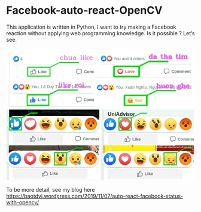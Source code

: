 # Facebook-auto-react-OpenCV
This application is written in Python, I want to try making a Facebook reaction without applying web programming knowledge. Is it possible ? Let’s see.

![Image description](https://github.com/baotang2118/Facebook-auto-react-OpenCV/blob/master/facebook-auto-react_mark-emotion.png)
![Image description](https://github.com/baotang2118/Facebook-auto-react-OpenCV/blob/master/facebook-auto-react_mark-reacted-statuses.png)

To be more detail, see my blog here
https://baotdvi.wordpress.com/2019/11/07/auto-react-facebook-status-with-opencv/

